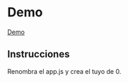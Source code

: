 
# Demo

[Demo](https://js-beginners.github.io/random-quotes-project/)

## Instrucciones

Renombra el app.js y crea el tuyo de 0.
